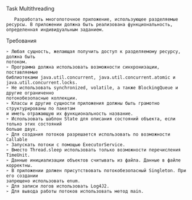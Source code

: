 Task Multithreading

       Разработать многопоточное приложение, использующее разделяемые
    ресурсы. В приложении должна быть реализована функциональность,
    определенная индивидуальным заданием.

Требования

    ➢ Любая сущность, желающая получить доступ к разделяемому ресурсу, должна быть
    потоком.
    ➢ Программа должна использовать возможности синхронизации, поставляемые
    библиотеками java.util.concurrent, java.util.concurrent.atomic и
    java.util.concurrent.locks.
    ➢ Не использовать synchronized, volatile, а также BlockingQueue и другие ограниченно
    потокобезопасные коллекции.
    ➢ Классы и другие сущности приложения должны быть грамотно структурированы по пакетам
    и иметь отражающую их функциональность название.
    ➢ Использовать шаблон State для описания состояний объекта, если только этих состояний
    больше двух.
    ➢ Для создания потоков разрешается использовать по возможности Callable
    ➢ Запускать потоки с помощью ExecutorService.
    ➢ Вместо Thread.sleep использовать только возможности перечисления TimeUnit.
    ➢ Данные инициализации объектов считывать из файла. Данные в файле корректны.
    ➢ В приложении должен присутствовать потокобезопасный Singleton. При его создании
    запрещено использовать enum.
    ➢ Для записи логов использовать Log4J2.
    ➢ Для вывода работы потоков использовать метод main.
